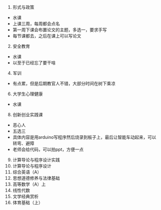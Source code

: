 1. 形式与政策
  + 水课
  + 上课三周，每周都会点名
  + 第一周下课会布置论文的主题，多选一，要求手写
  + 每节课都去，之后在课上可以写论文
2. 安全教育
  + 水课
  + 以至于已经忘了要干啥
4. 军训
  + 有点累，但是后期教官人不错，大部分时间在树下乘凉
6. 大学生心理健康
  + 水课
8. 创新创业实践课
  + 恶心人
  + 五选三
  + 具体内容是用arduino写程序然后烧录到板子上，最后让智能车动起来，可以转弯、避障
  + 老师会给代码，可以拍ppt，方便一点
9. 计算导论与程序设计实践
10. 计算导论与程序设计
11. 综合英语（A）
12. 思想道德修养与法律基础
13. 高等数学（A）上
14. 线性代数
15. 文学经典赏析
16. 体育基础（上）
